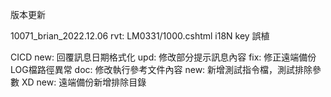 版本更新

10071_brian_2022.12.06
rvt: LM0331/1000.cshtml i18N key 誤植

CICD
new: 回覆訊息日期格式化
upd: 修改部分提示訊息內容
fix: 修正遠端備份LOG檔路徑異常
doc: 修改執行參考文件內容
new: 新增測試指令檔，測試排除參數 XD
new: 遠端備份新增排除目錄